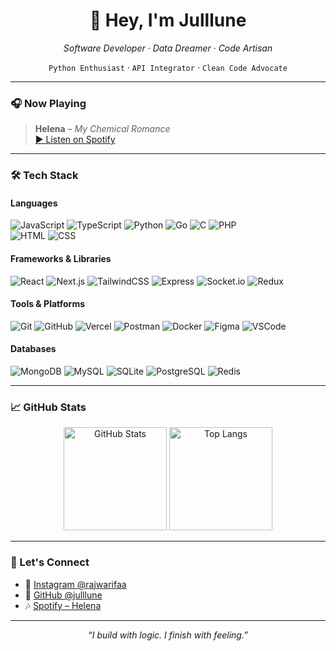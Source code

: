 <h1 align="center">👋 Hey, I'm Julllune</h1>
<p align="center">
  <em>Software Developer · Data Dreamer · Code Artisan</em>  
</p>

<p align="center">
  <code>Python Enthusiast</code> · <code>API Integrator</code> · <code>Clean Code Advocate</code>  
</p>

---

### 🎧 Now Playing
> **Helena** – *My Chemical Romance*  
> [▶️ Listen on Spotify](https://open.spotify.com/track/5dTHtzHFPyi8TlTtzoz1J9?si=d7eba80208c9430b)

---

### 🛠️ Tech Stack

#### Languages  
![JavaScript](https://img.shields.io/badge/-JavaScript-black?style=flat-square&logo=javascript) 
![TypeScript](https://img.shields.io/badge/-TypeScript-black?style=flat-square&logo=typescript) 
![Python](https://img.shields.io/badge/-Python-black?style=flat-square&logo=python) 
![Go](https://img.shields.io/badge/-Go-black?style=flat-square&logo=go) 
![C](https://img.shields.io/badge/-C-black?style=flat-square&logo=c) 
![PHP](https://img.shields.io/badge/-PHP-black?style=flat-square&logo=php)  
![HTML](https://img.shields.io/badge/-HTML5-black?style=flat-square&logo=html5) 
![CSS](https://img.shields.io/badge/-CSS3-black?style=flat-square&logo=css3)

#### Frameworks & Libraries  
![React](https://img.shields.io/badge/-React-black?style=flat-square&logo=react) 
![Next.js](https://img.shields.io/badge/-Next.js-black?style=flat-square&logo=next.js) 
![TailwindCSS](https://img.shields.io/badge/-TailwindCSS-black?style=flat-square&logo=tailwindcss) 
![Express](https://img.shields.io/badge/-Express-black?style=flat-square&logo=express) 
![Socket.io](https://img.shields.io/badge/-Socket.io-black?style=flat-square&logo=socket.io) 
![Redux](https://img.shields.io/badge/-Redux-black?style=flat-square&logo=redux)

#### Tools & Platforms  
![Git](https://img.shields.io/badge/-Git-black?style=flat-square&logo=git) 
![GitHub](https://img.shields.io/badge/-GitHub-black?style=flat-square&logo=github) 
![Vercel](https://img.shields.io/badge/-Vercel-black?style=flat-square&logo=vercel) 
![Postman](https://img.shields.io/badge/-Postman-black?style=flat-square&logo=postman) 
![Docker](https://img.shields.io/badge/-Docker-black?style=flat-square&logo=docker) 
![Figma](https://img.shields.io/badge/-Figma-black?style=flat-square&logo=figma) 
![VSCode](https://img.shields.io/badge/-VSCode-black?style=flat-square&logo=visualstudiocode)

#### Databases  
![MongoDB](https://img.shields.io/badge/-MongoDB-black?style=flat-square&logo=mongodb) 
![MySQL](https://img.shields.io/badge/-MySQL-black?style=flat-square&logo=mysql) 
![SQLite](https://img.shields.io/badge/-SQLite-black?style=flat-square&logo=sqlite) 
![PostgreSQL](https://img.shields.io/badge/-PostgreSQL-black?style=flat-square&logo=postgresql) 
![Redis](https://img.shields.io/badge/-Redis-black?style=flat-square&logo=redis)

---

### 📈 GitHub Stats

<p align="center">
  <img src="https://github-readme-stats.vercel.app/api?username=julllune&show_icons=true&theme=algolia" alt="GitHub Stats" height="165">
  <img src="https://github-readme-stats.vercel.app/api/top-langs/?username=julllune&layout=compact&theme=algolia" alt="Top Langs" height="165">
</p>

---

### 🔗 Let's Connect

- 🌌 [Instagram @rajwarifaa](https://instagram.com/rajwarifaa)  
- 💼 [GitHub @julllune](https://github.com/julllune)  
- 🎶 [Spotify – Helena](https://open.spotify.com/track/6vJzfCJxAnfZKYfAJqjz0k)

---

<p align="center">
  <em>“I build with logic. I finish with feeling.”</em>
</p>
